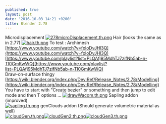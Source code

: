 ```yaml
---
published: true
layout: post
date: '2016-10-03 14:21 +0200'
title: Blender 2.78
---
```

Microdisplacement
[![278microDisplacement.th.png](https://cdn.scrot.moe/images/2016/10/03/278microDisplacement.th.png)](https://cdn.scrot.moe/images/2016/10/03/278microDisplacement.png)
Hair (looks the same as in 2.77)
[![hair.th.png](https://cdn.scrot.moe/images/2016/10/03/hair.th.png)](https://scrot.moe/image/R9iy)
To test : Archimesh  
[https://www.youtube.com/watch?v=fxIoDvJHl3Q](https://www.youtube.com/watch?v=fxIoDvJHl3Q)  
[https://www.youtube.com/playlist?list=PLQAfj95MdhTJ7zifNb5ab-n-TI0GmKwWQ](https://www.youtube.com/playlist?list=PLQAfj95MdhTJ7zifNb5ab-n-TI0GmKwWQ)  
Draw-on-surface thingy  
[https://wiki.blender.org/index.php/Dev:Ref/Release_Notes/2.78/Modelling](https://wiki.blender.org/index.php/Dev:Ref/Release_Notes/2.78/Modelling)  
You have to start with "Create bezier" or something and then jump to edit mode and then T options ...
[![drawWacom.th.png](https://cdn.scrot.moe/images/2016/10/03/drawWacom.th.png)](https://cdn.scrot.moe/images/2016/10/03/drawWacom.png)
Sapling addon (improved)  
[![sapling.th.png](https://cdn.scrot.moe/images/2016/10/03/sapling.th.png)](https://www.scrot.moe/image/R26j)
genClouds addon (Should generate volumetric material as well)  
[![cloudGen.th.png](https://cdn.scrot.moe/images/2016/10/03/cloudGen.th.png)](https://www.scrot.moe/image/RJjh)[![cloudGen2.th.png](https://cdn.scrot.moe/images/2016/10/03/cloudGen2.th.png)](https://cdn.scrot.moe/images/2016/10/03/cloudGen2.png)[![cloudGen3.th.png](https://cdn.scrot.moe/images/2016/10/03/cloudGen3.th.png)](https://cdn.scrot.moe/images/2016/10/03/cloudGen3.png)
